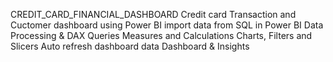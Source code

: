 CREDIT_CARD_FINANCIAL_DASHBOARD
Credit card Transaction and Cuctomer dashboard using Power BI
import data from SQL in Power BI
Data Processing & DAX Queries
Measures and Calculations
Charts, Filters and Slicers
Auto refresh dashboard data
Dashboard & Insights
